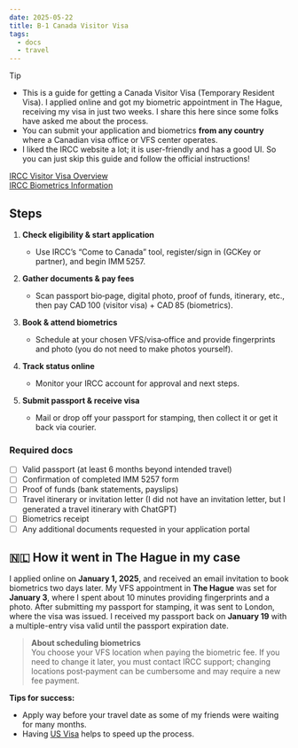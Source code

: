 ```yaml
---
date: 2025-05-22
title: B-1 Canada Visitor Visa
tags:
  - docs
  - travel
---
```


> [!TIP]
> - This is a guide for getting a Canada Visitor Visa (Temporary Resident Visa). I applied online and got my biometric appointment in The Hague, receiving my visa in just two weeks. I share this here since some folks have asked me about the process.
> - You can submit your application and biometrics **from any country** where a Canadian visa office or VFS center operates.
> - I liked the IRCC website a lot; it is user-friendly and has a good UI. So you can just skip this guide and follow the official instructions!

[IRCC Visitor Visa Overview](https://www.canada.ca/en/immigration-refugees-citizenship/services/visit-canada.html)  
[IRCC Biometrics Information](https://www.canada.ca/en/immigration-refugees-citizenship/services/biometrics.html)

## Steps

1. **Check eligibility & start application**
   - Use IRCC’s “Come to Canada” tool, register/sign in (GCKey or partner), and begin IMM 5257.

2. **Gather documents & pay fees**
   - Scan passport bio‑page, digital photo, proof of funds, itinerary, etc., then pay CAD 100 (visitor visa) + CAD 85 (biometrics).

3. **Book & attend biometrics**
   - Schedule at your chosen VFS/visa‑office and provide fingerprints and photo (you do not need to make photos yourself).

4. **Track status online**
   - Monitor your IRCC account for approval and next steps.

5. **Submit passport & receive visa**
   - Mail or drop off your passport for stamping, then collect it or get it back via courier.

### Required docs

- [ ] Valid passport (at least 6 months beyond intended travel)
- [ ] Confirmation of completed IMM 5257 form
- [ ] Proof of funds (bank statements, payslips)
- [ ] Travel itinerary or invitation letter (I did not have an invitation letter, but I generated a travel itinerary with ChatGPT)
- [ ] Biometrics receipt
- [ ] Any additional documents requested in your application portal

## 🇳🇱 How it went in The Hague in my case

I applied online on **January 1, 2025**, and received an email invitation to book biometrics two days later. My VFS appointment in **The Hague** was set for **January 3**, where I spent about 10 minutes providing fingerprints and a photo. After submitting my passport for stamping, it was sent to London, where the visa was issued. I received my passport back on **January 19** with a multiple-entry visa valid until the passport expiration date.

> **About scheduling biometrics**  
> You choose your VFS location when paying the biometric fee. If you need to change it later, you must contact IRCC support; changing locations post‑payment can be cumbersome and may require a new fee payment.

**Tips for success:**
- Apply way before your travel date as some of my friends were waiting for many months.
- Having [US Visa](/notes/us-visa) helps to speed up the process.
